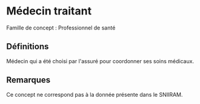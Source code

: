 # Médecin traitant 
<!-- SPDX-License-Identifier: MPL-2.0 -->

Famille de concept : Professionnel de santé

## Définitions

Médecin qui a été choisi par l'assuré pour coordonner ses soins médicaux.

## Remarques

Ce concept ne correspond pas à la donnée présente dans le SNIIRAM.

